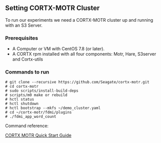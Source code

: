 ## Setting CORTX-MOTR Cluster

To run our experiments we need a CORTX-MOTR cluster up and running with an S3 Server.

### Prerequisites

- A Computer or VM with CentOS 7.8 (or later).
- A CORTX rpm installed with all four components: Motr, Hare, S3server and Cortx-utils 


### Commands to run

```
# git clone --recursive https://github.com/Seagate/cortx-motr.git
# cd cortx-motr
# sudo scripts/install-build-deps
# scripts/m0 make or rebuild
# hctl status
# hctl shutdown
# hctl bootstrap --mkfs ~/demo_cluster.yaml
# cd ~/cortx-motr/fdmi/plugins
# ./fdmi_app_word_count
```
Command reference:

[CORTX MOTR Quick Start Guide](https://github.com/lia54/cortx-motr/blob/main/doc/Quick-Start-Guide.rst)
